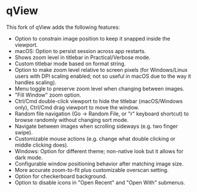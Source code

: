 # qView
This fork of qView adds the following features:
* Option to constrain image position to keep it snapped inside the viewport.
* macOS: Option to persist session across app restarts.
* Shows zoom level in titlebar in Practical/Verbose mode.
* Custom titlebar mode based on format string.
* Option to make zoom level relative to screen pixels (for Windows/Linux users with DPI scaling enabled; not so useful in macOS due to the way it handles scaling).
* Menu toggle to preserve zoom level when changing between images.
* "Fill Window" zoom option.
* Ctrl/Cmd double-click viewport to hide the titlebar (macOS/Windows only), Ctrl/Cmd drag viewport to move the window.
* Random file navigation (Go -> Random File, or "r" keyboard shortcut) to browse randomly without changing sort mode.
* Navigate between images when scrolling sideways (e.g. two finger swipe).
* Customizable mouse actions (e.g. change what double clicking or middle clicking does).
* Windows: Option for different theme; non-native look but it allows for dark mode.
* Configurable window positioning behavior after matching image size.
* More accurate zoom-to-fit plus customizable overscan setting.
* Option for checkerboard background.
* Option to disable icons in "Open Recent" and "Open With" submenus.
